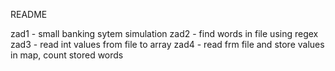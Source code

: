 README

zad1 - small banking sytem simulation
zad2 - find words in file using regex
zad3 - read int values from file to array
zad4 - read frm file and store values in map, count stored words